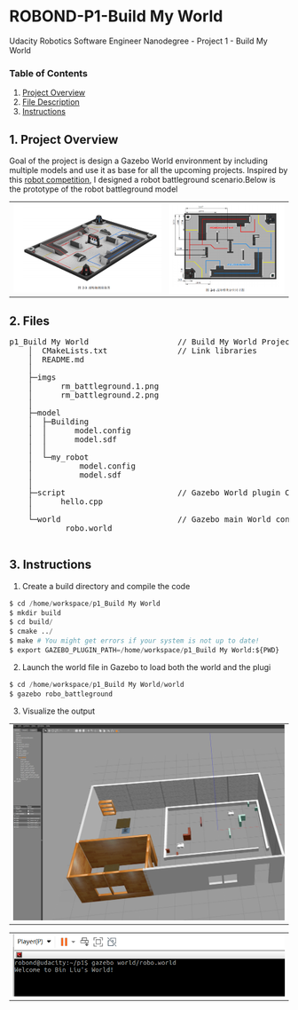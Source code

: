 # ROBOND-P1-Build My World

Udacity Robotics Software Engineer Nanodegree - Project 1 - Build My World
 
### Table of Contents

1. [Project Overview](#ProjectOverview)
2. [File Description](#FileDescription)
3. [Instructions](#Instructions)

## 1. Project Overview <a name="ProjectOverview"></a>
Goal of the project is design a Gazebo World environment by including multiple models and use it as base for all the upcoming projects. Inspired by this [robot competition](https://www.robomaster.com/zh-CN/robo/youth/overview), I designed a robot battleground scenario.Below is the prototype of the robot battleground model

<table>
	<tr>
    	<td><img src="./imgs/rm_battleground.2.png" /></td>
    	<td><img src="./imgs/rm_battleground.1.png" /></td>
	</tr>
</table>

## 2. Files  <a name="FileDescription"></a>
<pre>
p1_Build My World                   // Build My World Project 
    │  CMakeLists.txt               // Link libraries 
    │  README.md
    │
    ├─imgs
    │      rm_battleground.1.png
    │      rm_battleground.2.png
    │
    ├─model
    │  ├─Building
    │  │      model.config
    │  │      model.sdf
    │  │
    │  └─my_robot
    │          model.config
    │          model.sdf
    │
    ├─script                        // Gazebo World plugin C++ script
    │      hello.cpp
    │
    └─world                         // Gazebo main World containing models 
            robo.world

</pre>

## 3. Instructions <a name="Instructions"></a>
1. Create a build directory and compile the code
```python
$ cd /home/workspace/p1_Build My World
$ mkdir build
$ cd build/
$ cmake ../
$ make # You might get errors if your system is not up to date!
$ export GAZEBO_PLUGIN_PATH=/home/workspace/p1_Build My World:${PWD}
```

2. Launch the world file in Gazebo to load both the world and the plugi
```python
$ cd /home/workspace/p1_Build My World/world
$ gazebo robo_battleground
```

3. Visualize the output
<table>
	<tr>
    	<td><img src="./imgs/myworld.png" /></td>
	</tr>
</table>  
<table>
	<tr>
    	<td><img src="./imgs/output.png" /></td>
	</tr>
</table>  
